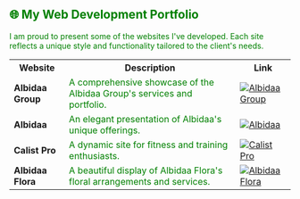 <h2 style="color:green;">🌐 My Web Development Portfolio</h2>

<p style="color:green;">I am proud to present some of the websites I've developed. Each site reflects a unique style and functionality tailored to the client's needs.</p>

<table>
  <tr>
    <th>Website</th>
    <th>Description</th>
    <th>Link</th>
  </tr>
  <tr>
    <td><strong>Albidaa Group</strong></td>
    <td style="color:green;">A comprehensive showcase of the Albidaa Group's services and portfolio.</td>
    <td><a href="https://www.albidaagroup.com"><img src="https://img.shields.io/badge/Visit-Albidaa_Group-blue?style=for-the-badge&logo=appveyor" alt="Albidaa Group"></a></td>
  </tr>
  <tr>
    <td><strong>Albidaa</strong></td>
    <td style="color:green;">An elegant presentation of Albidaa's unique offerings.</td>
    <td><a href="https://www.albidaa.com"><img src="https://img.shields.io/badge/Visit-Albidaa-blue?style=for-the-badge&logo=appveyor" alt="Albidaa"></a></td>
  </tr>
  <tr>
    <td><strong>Calist Pro</strong></td>
    <td style="color:green;">A dynamic site for fitness and training enthusiasts.</td>
    <td><a href="https://www.calistpro.com"><img src="https://img.shields.io/badge/Visit-Calist_Pro-blue?style=for-the-badge&logo=appveyor" alt="Calist Pro"></a></td>
  </tr>
  <tr>
    <td><strong>Albidaa Flora</strong></td>
    <td style="color:green;">A beautiful display of Albidaa Flora's floral arrangements and services.</td>
    <td><a href="https://www.albidaaflora.com"><img src="https://img.shields.io/badge/Visit-Albidaa_Flora-blue?style=for-the-badge&logo=appveyor" alt="Albidaa Flora"></a></td>
  </tr>
</table>


<!--
**ArisBedrossian/ArisBedrossian** is a ✨ _special_ ✨ repository because its `README.md` (this file) appears on your GitHub profile.

🌐 <span style="color:green;">Web Development Projects</span>

<span style="color:green;">Web sites created.</span>

| Website | Description | Link |
| ------- | ----------- | ---- |
| **Albidaa Group** | <span style="color:dark_green;">ALBIDAA GROUP OF COMPANIES.</span> | [![Albidaa Group](https://img.shields.io/badge/Visit-Albidaa_Group-blue?style=for-the-badge&logo=appveyor)](https://www.albidaagroup.com) |
| **Albidaa** | <span style="color:dark_green;"> ALBIDAA WEBSITE.</span> | [![Albidaa](https://img.shields.io/badge/Visit-Albidaa-blue?style=for-the-badge&logo=appveyor)](https://www.albidaa.com) |
| **Calist Pro** | <span style="color:dark_green;">CALIST PRO.</span> | [![Calist Pro](https://img.shields.io/badge/Visit-Calist_Pro-blue?style=for-the-badge&logo=appveyor)](https://www.calistpro.com) |
| **Albidaa Flora** | <span style="color:dark_green;">Albidaa FLORA.</span> | [![Albidaa Flora](https://img.shields.io/badge/Visit-Albidaa_Flora-blue?style=for-the-badge&logo=appveyor)](https://www.albidaaflora.com) |

Here are some ideas to get you started:

- 🔭 I’m currently working on ...
- 🌱 I’m currently learning ...
- 👯 I’m looking to collaborate on ...
- 🤔 I’m looking for help with ...
- 💬 Ask me about ...
- 📫 How to reach me: ...
- 😄 Pronouns: ...
- ⚡ Fun fact: ...
-->

